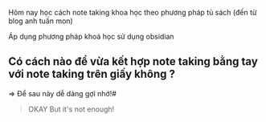 

Hôm nay học cách note taking khoa học theo phương pháp tủ sách (đến từ blog anh tuấn mon)

Áp dụng phương pháp khoá học sử dụng obsidian

## Có cách nào để vừa kết hợp note taking bằng tay với note taking trên giấy không ?
=> Để sau này dễ dàng gợi nhớ!#


> OKAY But it's not enough!
